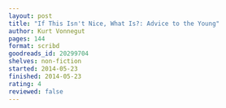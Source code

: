```yaml
---
layout: post
title: "If This Isn't Nice, What Is?: Advice to the Young"
author: Kurt Vonnegut
pages: 144
format: scribd
goodreads_id: 20299704
shelves: non-fiction
started: 2014-05-23
finished: 2014-05-23
rating: 4
reviewed: false
---
```

